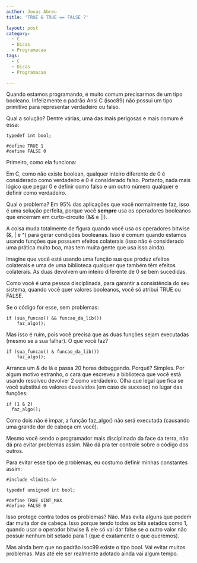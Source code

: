 ```yaml
---
author: Jonas Abreu
title: 'TRUE & TRUE == FALSE ?'

layout: post
category:
  - C
  - Dicas
  - Programacao
tags:
  - C
  - Dicas
  - Programacao

---
```

Quando estamos programando, é muito comum precisarmos de um tipo booleano. Infelizmente o padrão Ansi C (isoc89) não possui um tipo primitivo para representar verdadeiro ou falso.

Qual a solução? Dentre várias, uma das mais perigosas e mais comum é essa:

    
    typedef int bool;
    
    #define TRUE 1
    #define FALSE 0
    

Primeiro, como ela funciona:

Em C, como não existe boolean, qualquer inteiro diferente de 0 é considerado como verdadeiro e 0 é considerado falso. Portanto, nada mais lógico que pegar 0 e definir como falso e um outro número qualquer e definir como verdadeiro.

Qual o problema? Em 95% das aplicações que você normalmente faz, isso é uma solução perfeita, porque você **sempre** usa os operadores booleanos que encerram em curto-circuito (&& e ||).

A coisa muda totalmente de figura quando você usa os operadores bitwise (&, | e ^) para gerar condições booleanas. Isso é comum quando estamos usando funções que possuem efeitos colaterais (isso não é considerado uma prática muito boa, mas tem muita gente que usa isso ainda).

Imagine que você está usando uma função sua que produz efeitos colaterais e uma de uma biblioteca qualquer que também têm efeitos colaterais. As duas devolvem um inteiro diferente de 0 se bem sucedidas.

Como você é uma pessoa disciplinada, para garantir a consistência do seu sistema, quando você quer valores booleanos, você só atribui TRUE ou FALSE.

Se o código for esse, sem problemas:

    
    if (sua_funcao() && funcao_da_lib())
    	faz_algo();
    

Mas isso é ruim, pois você precisa que as duas funções sejam executadas (mesmo se a sua falhar). O que você faz?

    
    if (sua_funcao() & funcao_da_lib())
    	faz_algo();
    

Arranca um & de lá e passa 20 horas debuggando. Porquê? Simples. Por algum motivo estranho, o cara que escreveu a biblioteca que você está usando resolveu devolver 2 como verdadeiro. Olha que legal que fica se você substitui os valores devolvidos (em caso de sucesso) no lugar das funções:

    
    if (1 & 2)
      faz_algo();
    

Como dois não é impar, a função faz_algo() não será executada (causando uma grande dor de cabeça em você).

Mesmo você sendo o programador mais disciplinado da face da terra, não dá pra evitar problemas assim. Não dá pra ter controle sobre o código dos outros.

Para evitar esse tipo de problemas, eu costumo definir minhas constantes assim:

    
    #include <limits.h>
    
    typedef unsigned int bool;
    
    #define TRUE UINT_MAX
    #define FALSE 0
    

Isso protege contra todos os problemas? Não. Mas evita alguns que podem dar muita dor de cabeça. Isso porque tendo todos os bits setados como 1, quando usar o operador bitwise & ele só vai dar false se o outro valor não possuir nenhum bit setado para 1 (que é exatamente o que queremos).

Mas ainda bem que no padrão isoc99 existe o tipo bool. Vai evitar muitos problemas. Mas até ele ser realmente adotado ainda vai algum tempo. 



















